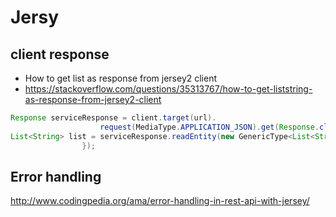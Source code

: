 # Jersy
## client response
* How to get list<String> as response from jersey2 client
* https://stackoverflow.com/questions/35313767/how-to-get-liststring-as-response-from-jersey2-client
```java
Response serviceResponse = client.target(url).
                    request(MediaType.APPLICATION_JSON).get(Response.class);
List<String> list = serviceResponse.readEntity(new GenericType<List<String>>() {
                });
```

## Error handling
http://www.codingpedia.org/ama/error-handling-in-rest-api-with-jersey/
